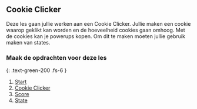 ## Cookie Clicker
Deze les gaan jullie werken aan een Cookie Clicker. Jullie maken een cookie waarop geklikt kan worden en de hoeveelheid cookies gaan omhoog. Met de cookies kan je powerups kopen.
Om dit te maken moeten jullie gebruik maken van states.

### Maak de opdrachten voor deze les
{: .text-green-200 .fs-6 }

1. [Start](1Start)
2. [Cookie Clicker](2CookieClicker)
3. [Score](3Score)
4. [State](4State)

